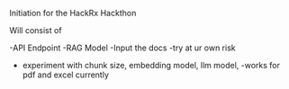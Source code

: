 Initiation for the HackRx Hackthon

Will consist of 

-API Endpoint
-RAG Model 
-Input the docs
-try at ur own risk 
- experiment with chunk size, embedding model, llm model,
-works for pdf and excel currently
